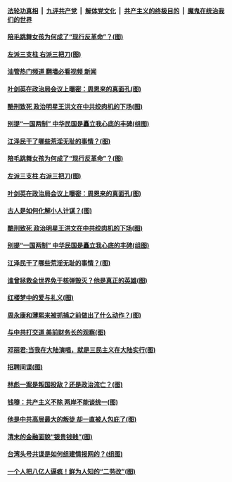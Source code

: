 ####  [法轮功真相](../../../../basic/blob/master/README.md?t=10120231) &nbsp;|&nbsp; [九评共产党](../../../../9ping.md/blob/master/README.md?t=10120231) &nbsp;|&nbsp; [解体党文化](../../../../jtdwh.md/blob/master/README.md?t=10120231)  &nbsp;|&nbsp; [共产主义的终极目的](../../../../gczydzjmd.md/blob/master/README.md?t=10120231) &nbsp;|&nbsp; [魔鬼在统治我们的世界](../../../../mgztzwmdsj.md/blob/master/README.md?t=10120231) 

#### [陪毛跳舞女孩为何成了“现行反革命”？(图)](../pages/p6/1018810.md?t=10120231) 

#### [左派三支柱 右派三把刀(图)](../pages/p6/1017014.md?t=10120231) 

#### [油管热门频道 翻墙必看视频 新闻](http://209.250.226.216:81/youtube.html?10120231)

#### [叶剑英在政治局会议上曝密：周恩来的真面孔(图)](../pages/p6/1018353.md?t=10120231) 

#### [酷刑致死 政治明星王洪文在中共绞肉机的下场(图)](../pages/p6/1018713.md?t=10120231) 

#### [别提“一国两制” 中华民国是矗立我心底的丰碑(组图)](../pages/p6/1018714.md?t=10120231) 

#### [江泽民干了哪些荒淫无耻的事情？(图)](../pages/p6/1018349.md?t=10120231) 

#### [陪毛跳舞女孩为何成了“现行反革命”？(图)](../pages/p6/1018810.md?t=10120231) 

#### [左派三支柱 右派三把刀(图)](../pages/p6/1017014.md?t=10120231) 

#### [叶剑英在政治局会议上曝密：周恩来的真面孔(图)](../pages/p6/1018353.md?t=10120231) 

#### [古人是如何化解小人计谋？(图)](../pages/p6/1018778.md?t=10120231) 

#### [酷刑致死 政治明星王洪文在中共绞肉机的下场(图)](../pages/p6/1018713.md?t=10120231) 

#### [别提“一国两制” 中华民国是矗立我心底的丰碑(组图)](../pages/p6/1018714.md?t=10120231) 

#### [江泽民干了哪些荒淫无耻的事情？(图)](../pages/p6/1018349.md?t=10120231) 

#### [谁曾拯救全世界免于核弹毁灭？他是真正的英雄(图)](../pages/p6/1018709.md?t=10120231) 

#### [红楼梦中的爱与礼义(图)](../pages/p6/1018574.md?t=10120231) 

#### [周永康和薄熙来被抓捕之前做出了什么动作？(图)](../pages/p6/1018270.md?t=10120231) 

#### [与中共打交道 美前财务长的观察(图)](../pages/p6/1018648.md?t=10120231) 

#### [邓丽君:当我在大陆演唱，就是三民主义在大陆实行(图)](../pages/p6/1018622.md?t=10120231) 

#### [招聘间谍(图)](../pages/p6/1018589.md?t=10120231) 

#### [林彪一案是叛国投敌？还是政治流亡？(图)](../pages/p6/1018269.md?t=10120231) 

#### [钱穆：共产主义不除 两岸不能谈统一(图)](../pages/p6/1018535.md?t=10120231) 


#### [他是中共高层最大的叛徒 却一直被人包庇了(图)](../pages/p6/1018271.md?t=10120231) 

#### [清末的金融面貌“银贵钱贱”(图)](../pages/p6/1018486.md?t=10120231) 

#### [台湾头号共谍是如何组建情报网的？(组图)](../pages/p6/1018400.md?t=10120231) 

#### [一个人把八亿人逼疯！鲜为人知的“二劳改”(图)](../pages/p6/1018409.md?t=10120231) 

<img src='http://gfw-breaker.win/goodnews/indexes/p6.md' width='0px' height='0px'/>
